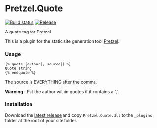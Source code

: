 # Pretzel.Quote

[![Build status](https://ci.appveyor.com/api/projects/status/3a6hq368ieu3oijy?svg=true)](https://ci.appveyor.com/project/k94ll13nn3/pretzel-quote)
[![Release](https://img.shields.io/github/release/k94ll13nn3/Pretzel.Quote.svg)](https://github.com/k94ll13nn3/Pretzel.Quote/releases/latest)

A quote tag for Pretzel

This is a plugin for the static site generation tool [Pretzel](https://github.com/Code52/pretzel).

### Usage

```
{% quote [author[, source]] %}
Quote string
{% endquote %}
```

The source is EVERYTHING after the comma.

**Warning** : Put the author within quotes if it contains a ','.

### Installation

Download the [latest release](https://github.com/k94ll13nn3/Pretzel.Quote/releases/latest) and copy `Pretzel.Quote.dll` to the `_plugins` folder at the root of your site folder.